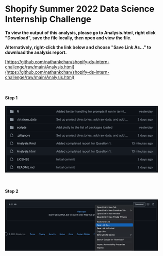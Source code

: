 # Shopify Summer 2022 Data Science Internship Challenge

**To view the output of this analysis, please go to Analysis.html, right click "Download", save the file locally, then open and view the file.**

**Alternatively, right-click the link below and choose "Save Link As..." to download the analysis report.**

[https://github.com/nathankchan/shopify-ds-intern-challenge/raw/main/Analysis.html](https://github.com/nathankchan/shopify-ds-intern-challenge/raw/main/Analysis.html)

<br>

#### Step 1

![](data/metadata/Image1.png)

<br>

#### Step 2

![](data/metadata/Image2.png)
